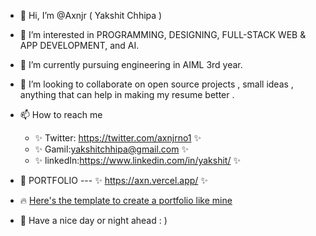 - 👋 Hi, I’m @Axnjr ( Yakshit Chhipa )
- 👀 I’m interested in PROGRAMMING, DESIGNING, FULL-STACK WEB & APP DEVELOPMENT, and AI.
- 🌱 I’m currently pursuing engineering in AIML 3rd year.
- 💞️ I’m looking to collaborate on open source projects , small ideas , anything that can help in making my resume better .
- 📫 How to reach me
    - ✨ Twitter: https://twitter.com/axnjrno1 ✨
    - ✨ Gamil:yakshitchhipa@gmail.com ✨
    - ✨ linkedIn:https://www.linkedin.com/in/yakshit/  ✨

- 🚀 PORTFOLIO --- ✨ https://axn.vercel.app/ ✨
- 🔥 [Here's the template to create a portfolio like mine](https://github.com/Axnjr/Portfolio-template)
- 🤙 Have a nice day or night ahead : ) 
